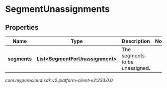 # SegmentUnassignments


## Properties

| Name | Type | Description | Notes |
| ------------ | ------------- | ------------- | ------------- |
| **segments** | [**List&lt;SegmentForUnassignment&gt;**](SegmentForUnassignment) | The segments to be unassigned. |  |




_com.mypurecloud.sdk.v2:platform-client-v2:233.0.0_
